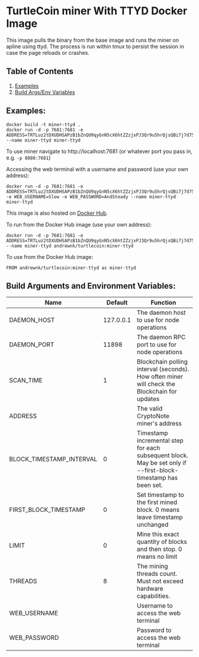 # TurtleCoin miner With TTYD Docker Image

This image pulls the binary from the base image and runs the miner on apline using ttyd. The process is run within tmux to persist the session in case the page reloads or crashes.

## Table of Contents
1. [Examples](#examples)
2. [Build Args/Env Variables](#build-arguments-and-environment-variables)

## Examples:
```
docker build -t miner-ttyd .
docker run -d -p 7681:7681 -e ADDRESS=TRTLuz2tDXUDHSAPzB1bZnQU9qyGnN5cX6htZZzjxPJ3Qr9u5hrQjsQBi7j7d75SAgDygkR1adQBhZHdQrFeWoaMXqWwytS37xT --name miner-ttyd miner-ttyd
```

To use miner navigate to http://localhost:7681 (or whatever port you pass in, e.g. ```-p 8080:7681```)

Accessing the web terminal with a username and password (use your own address):
```
docker run -d -p 7681:7681 -e ADDRESS=TRTLuz2tDXUDHSAPzB1bZnQU9qyGnN5cX6htZZzjxPJ3Qr9u5hrQjsQBi7j7d75SAgDygkR1adQBhZHdQrFeWoaMXqWwytS37xT -e WEB_USERNAME=Slow -e WEB_PASSWORD=AndSteady --name miner-ttyd miner-ttyd
```

This image is also hosted on [Docker Hub](https://hub.docker.com/r/andrewnk/turtlecoin).

To run from the Docker Hub image (use your own address):

```
docker run -d -p 7681:7681 -e ADDRESS=TRTLuz2tDXUDHSAPzB1bZnQU9qyGnN5cX6htZZzjxPJ3Qr9u5hrQjsQBi7j7d75SAgDygkR1adQBhZHdQrFeWoaMXqWwytS37xT --name miner-ttyd andrewnk/turtlecoin:miner-ttyd
```

To use from the Docker Hub image:

```
FROM andrewnk/turtlecoin:miner-ttyd as miner-ttyd
```

## Build Arguments and Environment Variables:

| Name | Default | Function |
| --- | --- | --- |
| DAEMON_HOST | 127.0.0.1 | The daemon host to use for node operations |
| DAEMON_PORT | 11898 | The daemon RPC port to use for node operations |
| SCAN_TIME | 1 | Blockchain polling interval (seconds). How often miner will check the Blockchain for updates |
| ADDRESS | | The valid CryptoNote miner's address |
| BLOCK_TIMESTAMP_INTERVAL | 0 | Timestamp incremental step for each subsequent block. May be set only if --first-block-timestamp has been set. |
| FIRST_BLOCK_TIMESTAMP | 0 | Set timestamp to the first mined block. 0 means leave timestamp unchanged |
| LIMIT | 0 | Mine this exact quantity of blocks and then stop. 0 means no limit |
| THREADS | 8 | The mining threads count. Must not exceed hardware capabilities. |
| WEB_USERNAME |  | Username to access the web terminal |
| WEB_PASSWORD |  | Password to access the web terminal |
